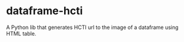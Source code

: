 # dataframe-hcti
A Python lib that generates HCTI url to the image of a dataframe using HTML table.
